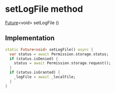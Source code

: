 


# setLogFile method








[Future](https://api.flutter.dev/flutter/dart-async/Future-class.html)&lt;void> setLogFile
()








## Implementation

```dart
static Future<void> setLogFile() async {
  var status = await Permission.storage.status;
  if (status.isDenied) {
    status = await Permission.storage.request();
  }
  if (status.isGranted) {
    _logFile = await _localFile;
  }
}
```







